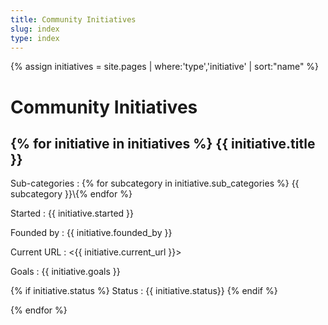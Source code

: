 ```yaml
---
title: Community Initiatives
slug: index
type: index
---
```

{% assign initiatives = site.pages | where:'type','initiative' | sort:"name" %}

Community Initiatives
=========

{% for initiative in initiatives %}
{{ initiative.title }}
--------------------
Sub-categories
: {% for subcategory in initiative.sub_categories %} {{ subcategory }}\\{% endfor %}

Started
: {{ initiative.started }}

Founded by
: {{ initiative.founded_by }}

Current URL
: <{{ initiative.current_url }}>

Goals
: {{ initiative.goals }}

{% if initiative.status %}
Status
: {{ initiative.status}}
{% endif %}

{% endfor %}
